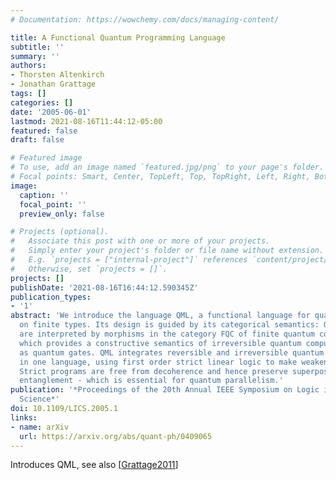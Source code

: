 ```yaml
---
# Documentation: https://wowchemy.com/docs/managing-content/

title: A Functional Quantum Programming Language
subtitle: ''
summary: ''
authors:
- Thorsten Altenkirch
- Jonathan Grattage
tags: []
categories: []
date: '2005-06-01'
lastmod: 2021-08-16T11:44:12-05:00
featured: false
draft: false

# Featured image
# To use, add an image named `featured.jpg/png` to your page's folder.
# Focal points: Smart, Center, TopLeft, Top, TopRight, Left, Right, BottomLeft, Bottom, BottomRight.
image:
  caption: ''
  focal_point: ''
  preview_only: false

# Projects (optional).
#   Associate this post with one or more of your projects.
#   Simply enter your project's folder or file name without extension.
#   E.g. `projects = ["internal-project"]` references `content/project/deep-learning/index.md`.
#   Otherwise, set `projects = []`.
projects: []
publishDate: '2021-08-16T16:44:12.590345Z'
publication_types:
- '1'
abstract: 'We introduce the language QML, a functional language for quantum computations
  on finite types. Its design is guided by its categorical semantics: QML programs
  are interpreted by morphisms in the category FQC of finite quantum computations,
  which provides a constructive semantics of irreversible quantum computations realisable
  as quantum gates. QML integrates reversible and irreversible quantum computations
  in one language, using first order strict linear logic to make weakenings explicit.
  Strict programs are free from decoherence and hence preserve superpositions and
  entanglement - which is essential for quantum parallelism.'
publication: '*Proceedings of the 20th Annual IEEE Symposium on Logic in Computer
  Science*'
doi: 10.1109/LICS.2005.1
links:
- name: arXiv
  url: https://arxiv.org/abs/quant-ph/0409065
---
```

Introduces QML, see also [[Grattage2011](../Grattage2011)]